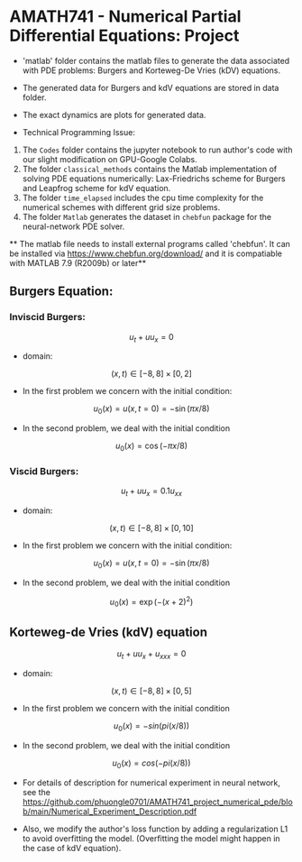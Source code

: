 # AMATH741 - Numerical Partial Differential Equations: Project



* 'matlab' folder contains the matlab files to generate the data associated with PDE problems: Burgers and Korteweg-De Vries (kDV) equations. 

* The generated data for Burgers and kdV equations are stored in data folder. 

* The exact dynamics are plots for generated data. 

* Technical Programming Issue: 
1. The ```Codes``` folder contains the jupyter notebook to run author's code with our slight modification on GPU-Google Colabs. 
2. The folder ```classical_methods``` contains the Matlab implementation of solving PDE equations numerically: Lax-Friedrichs scheme for Burgers and Leapfrog scheme for kdV equation. 
3. The folder ```time_elapsed``` includes the cpu time complexity for the numerical schemes with different grid size problems. 
4. The folder ```Matlab``` generates the dataset in ```chebfun``` package for the neural-network PDE solver. 


** The matlab file needs to install external programs called 'chebfun'. It can be installed via https://www.chebfun.org/download/ and it is compatiable with  MATLAB 7.9 (R2009b) or later**



## Burgers Equation: 

### Inviscid Burgers: 

```math
u_{t} + u u_{x} = 0
```
* domain: 

```math
(x,t) \in [-8,8] \times [0,2]
```


* In the first problem we concern with the initial condition: 
 
```math
u_{0}(x) = u(x,t=0) = - \sin(\pi x/8)
``` 

* In the second problem, we deal with the initial condition 

```math
u_{0}(x) = \cos(-\pi x/8)
```


### Viscid Burgers: 

```math
u_{t} + u u_{x} = 0.1 u_{xx}
```
* domain: 

```math
(x,t) \in [-8,8] \times [0, 10]
```


* In the first problem we concern with the initial condition: 
 
```math
u_{0}(x) = u(x,t=0) = - \sin(\pi x/8)
``` 

* In the second problem, we deal with the initial condition 

```math
u_{0}(x) = \exp(-(x+2)^{2})
```



## Korteweg-de Vries (kdV) equation 

```math
u_{t} + u u_{x} + u_{xxx} = 0 
```


* domain: 

```math
(x,t) \in [-8,8] \times [0,5]
```

* In the first problem we concern with the initial condition 

```math 
u_{0}(x) = - sin(pi (x/8))
```

* In the second problem, we deal with the initial condition 

```math
u_{0}(x) = cos (-pi (x/8))
```

* For details of description for numerical experiment in neural network, see the https://github.com/phuongle0701/AMATH741_project_numerical_pde/blob/main/Numerical_Experiment_Description.pdf

* Also, we modify the author's loss function by adding a regularization L1 to avoid overfitting the model. (Overfitting the model might happen in the case of kdV equation). 


